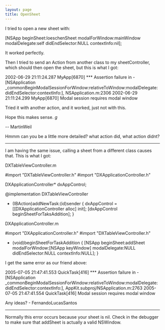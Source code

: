 ```yaml
---
layout: page
title: OpenSheet
---
```


I tried to open a new sheet with:

[NSApp beginSheet:loeschenSheet modalForWindow:mainWindow modalDelegate:self didEndSelector:NULL contextInfo:nil];

It worked perfectly.


Then I tried to send an Action from another class to my sheetController, which should then open the sheet, but this is what I got:

2002-06-29 21:11:24.287 MyApp[6870] *** Assertion failure in -[NSApplication _commonBeginModalSessionForWindow:relativeToWindow:modalDelegate:didEndSelector:contextInfo:], NSApplication.m:2306
2002-06-29 21:11:24.299 MyApp[6870] Modal session requires modal window

Tried it with another action, and it worked, just not with this.


Hope this makes sense. *g*

-- MartinWeil

Hmmm can you be a little more detailed? what action did, what action didnt?

----

I am having the same issue, calling a sheet from a different class causes that. This is what I got:

DXTableViewController.m
    
#import "DXTableViewController.h"
#import "DXApplicationController.h"

DXApplicationController* dxAppControl;

@implementation DXTableViewController

- (IBAction)addNewTask:(id)sender {
dxAppControl = [[DXApplicationController alloc] init];
[dxAppControl beginSheetForTaksAddition];
}


DXApplicationController.m
    
#import "DXApplicationController.h"
#import "DXTableViewController.h"

- (void)beginSheetForTaskAddition {
[NSApp beginSheet:addSheet modalForWindow:[NSApp keyWindow] modalDelegate:NULL didEndSelector:NULL contextInfo:NULL];
}


I get the same error as our friend above:
    
2005-07-05 21:47:41.553 QuickTask[416] *** Assertion failure in -[NSApplication _commonBeginModalSessionForWindow:relativeToWindow:modalDelegate:didEndSelector:contextInfo:], AppKit.subproj/NSApplication.m:2763
2005-07-05 21:47:41.554 QuickTask[416] Modal session requires modal window


Any ideas? - FernandoLucasSantos

----

Normally this error occurs because your sheet is nil. Check in the debugger to make sure that     addSheet is actually a valid NSWindow.

